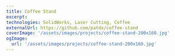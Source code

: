 ```yaml
---
title: Coffee Stand
excerpt:
technologies: SolidWorks, Laser Cutting, Coffee
externalUrl: https://github.com/patdx/coffee-stand
coverImage: '/assets/images/projects/coffee-stand-200x160.jpg'
ogImage:
  url: '/assets/images/projects/coffee-stand-200x160.jpg'
---
```

